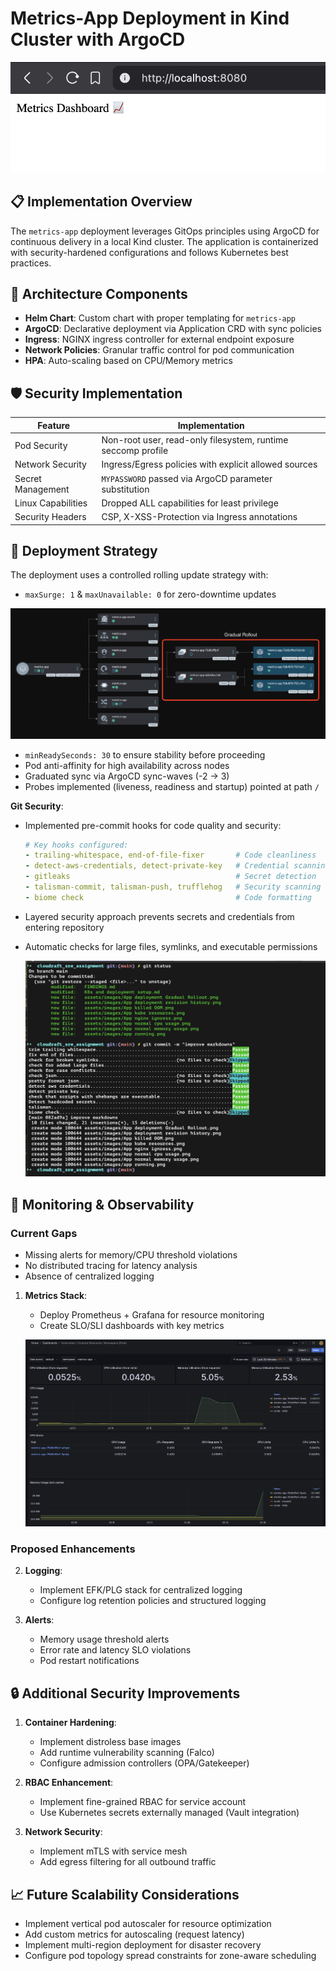 # Metrics-App Deployment in Kind Cluster with ArgoCD

![Application running](/assets/images/app%20running.png "Application running. Output shows at root path /")

## 📋 Implementation Overview

The `metrics-app` deployment leverages GitOps principles using ArgoCD for continuous delivery in a local Kind cluster. The application is containerized with security-hardened configurations and follows Kubernetes best practices.


## 🔧 Architecture Components

- **Helm Chart**: Custom chart with proper templating for `metrics-app`
- **ArgoCD**: Declarative deployment via Application CRD with sync policies
- **Ingress**: NGINX ingress controller for external endpoint exposure
- **Network Policies**: Granular traffic control for pod communication
- **HPA**: Auto-scaling based on CPU/Memory metrics

## 🛡️ Security Implementation

| Feature | Implementation |
|---------|----------------|
| Pod Security | Non-root user, read-only filesystem, runtime seccomp profile |
| Network Security | Ingress/Egress policies with explicit allowed sources |
| Secret Management | `MYPASSWORD` passed via ArgoCD parameter substitution |
| Linux Capabilities | Dropped ALL capabilities for least privilege |
| Security Headers | CSP, X-XSS-Protection via Ingress annotations |

## 🚀 Deployment Strategy

The deployment uses a controlled rolling update strategy with:
- `maxSurge: 1` & `maxUnavailable: 0` for zero-downtime updates

![Gradual rollout deployment strategy](/assets/images/App%20deployment%20Gradual%20Rollout.png)

- `minReadySeconds: 30` to ensure stability before proceeding
- Pod anti-affinity for high availability across nodes
- Graduated sync via ArgoCD sync-waves (-2 → 3)
- Probes implemented (liveness, readiness and startup) pointed at path `/`

**Git Security**:
   - Implemented pre-commit hooks for code quality and security:
     ```yaml
     # Key hooks configured:
     - trailing-whitespace, end-of-file-fixer       # Code cleanliness
     - detect-aws-credentials, detect-private-key   # Credential scanning
     - gitleaks                                     # Secret detection
     - talisman-commit, talisman-push, trufflehog   # Security scanning
     - biome check                                  # Code formatting
     ```
   - Layered security approach prevents secrets and credentials from entering repository
   - Automatic checks for large files, symlinks, and executable permissions

        ![Pre-commit git hooks in action](/assets/images/pre-commit%20git%20hooks%20running.png)

## 🚦 Monitoring & Observability

### Current Gaps

- Missing alerts for memory/CPU threshold violations
- No distributed tracing for latency analysis
- Absence of centralized logging

1. **Metrics Stack**:
   - Deploy Prometheus + Grafana for resource monitoring
   - Create SLO/SLI dashboards with key metrics

    ![Prometheus + Grafana monitoring](/assets/images/App%20Grafana%20monitoring.png)

### Proposed Enhancements

2. **Logging**:
   - Implement EFK/PLG stack for centralized logging
   - Configure log retention policies and structured logging

3. **Alerts**:
   - Memory usage threshold alerts
   - Error rate and latency SLO violations
   - Pod restart notifications

## 🔒 Additional Security Improvements

1. **Container Hardening**:
   - Implement distroless base images
   - Add runtime vulnerability scanning (Falco)
   - Configure admission controllers (OPA/Gatekeeper)

2. **RBAC Enhancement**:
   - Implement fine-grained RBAC for service account
   - Use Kubernetes secrets externally managed (Vault integration)

3. **Network Security**:
   - Implement mTLS with service mesh
   - Add egress filtering for all outbound traffic

## 📈 Future Scalability Considerations

- Implement vertical pod autoscaler for resource optimization
- Add custom metrics for autoscaling (request latency)
- Implement multi-region deployment for disaster recovery
- Configure pod topology spread constraints for zone-aware scheduling
